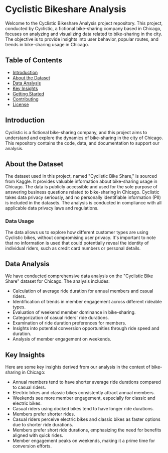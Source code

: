 # Cyclistic Bikeshare Analysis

Welcome to the Cyclistic Bikeshare Analysis project repository. This project, conducted by Cyclistic, a fictional bike-sharing company based in Chicago, focuses on analyzing and visualizing data related to bike-sharing in the city. The objective is to provide insights into user behavior, popular routes, and trends in bike-sharing usage in Chicago.

## Table of Contents

- [Introduction](#introduction)
- [About the Dataset](#about-the-dataset)
- [Data Analysis](#data-analysis)
- [Key Insights](#key-insights)
- [Getting Started](#getting-started)
- [Contributing](#contributing)
- [License](#license)

## Introduction

Cyclistic is a fictional bike-sharing company, and this project aims to understand and explore the dynamics of bike-sharing in the city of Chicago. This repository contains the code, data, and documentation to support our analysis.

## About the Dataset

The dataset used in this project, named "Cyclistic Bike Share," is sourced from Kaggle. It provides valuable information about bike-sharing usage in Chicago. The data is publicly accessible and used for the sole purpose of answering business questions related to bike-sharing in Chicago. Cyclistic takes data privacy seriously, and no personally identifiable information (PII) is included in the datasets. The analysis is conducted in compliance with all applicable data privacy laws and regulations.

### Data Usage

The data allows us to explore how different customer types are using Cyclistic bikes, without compromising user privacy. It's important to note that no information is used that could potentially reveal the identity of individual riders, such as credit card numbers or personal details.

## Data Analysis

We have conducted comprehensive data analysis on the "Cyclistic Bike Share" dataset for Chicago. The analysis includes:

- Calculation of average ride duration for annual members and casual riders.
- Identification of trends in member engagement across different rideable types.
- Evaluation of weekend member dominance in bike-sharing.
- Categorization of casual riders' ride durations.
- Examination of ride duration preferences for members.
- Insights into potential conversion opportunities through ride speed and duration.
- Analysis of member engagement on weekends.

## Key Insights

Here are some key insights derived from our analysis in the context of bike-sharing in Chicago:

- Annual members tend to have shorter average ride durations compared to casual riders.
- Electric bikes and classic bikes consistently attract annual members.
- Weekends see more member engagement, especially for classic and electric bikes.
- Casual riders using docked bikes tend to have longer ride durations.
- Members prefer shorter rides.
- Casual riders perceive electric bikes and classic bikes as faster options due to shorter ride durations.
- Members prefer short ride durations, emphasizing the need for benefits aligned with quick rides.
- Member engagement peaks on weekends, making it a prime time for conversion efforts.
